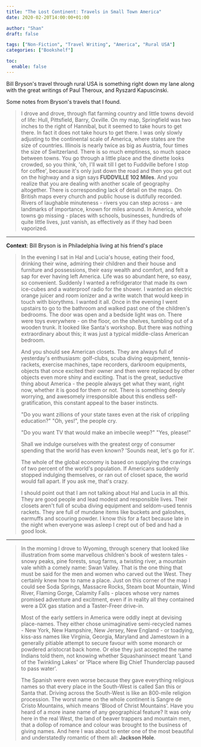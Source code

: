 ```yaml
---
title: "The Lost Continent: Travels in Small Town America"
date: 2020-02-20T14:00:00+01:00

author: "Shan"
draft: false

tags: ["Non-Fiction", "Travel Writing", "America", "Rural USA"]
categories: ["Bookshelf"]

toc:
  enable: false
---
```

<!--more-->

Bill Bryson's travel through rural USA is something right down my lane along with
the great writings of Paul Theroux, and Ryszard Kapuscinski.

Some notes from Bryson's travels that I found.

> I drove and drove, through flat farming country and little towns devoid of life:
> Hull, Pittsfield, Barry, Oxville. On my map, Springfield was two inches to the
> right of Hannibal, but it seemed to take hours to get there. In fact it does
> not take hours to get there. I was only slowly adjusting to the continental
> scale of America, where states are the size of countries. Illinois is nearly
> twice as big as Austria, four times the size of Switzerland. There is so much
> emptiness, so much space between towns. You go through a little place and the 
> dinette looks crowded, so you think, 'oh, I'll wait till I get to Fuddville before
> I stop for coffee', because it's only just down the road and then you get out on
> the highway and a sign says __FUDDVILLE 102 Miles__. And you realize that you are
> dealing with another scale of geography altogether. There is corresponding lack
> of detail on the maps. On British maps every church and public house is dutifully
> recorded. Rivers of laughable minuteness - rivers you can step across - are landmarks
> of importance, known for miles around. In America, whole towns go missing - places with
> schools, businesses, hundreds of quite little lives, just vanish, as effectively as if
> they had been vaporized.

---

__Context__: Bill Bryson is in Philadelphia living at his friend's place

> In the evening I sat in Hal and Lucia's house, eating their food, drinking their wine,
> admiring their children and their house and furniture and possessions, their easy wealth
> and comfort, and felt a sap for ever having left America. Life was so abundant here, so
> easy, so convenient. Suddenly I wanted a refridgerator that made its own ice-cubes and
> a waterproof radio for the shower. I wanted an electric orange juicer and room ionizer
> and a write watch that would keep in touch with biorythms. I wanted it all. Once in the
> evening I went upstairs to go to the bathroom and walked past one of the children's bedrooms.
> The door was open and a bedside light was on. There were toys everywhere - on the floor, on
> the shelves, tumbling out of a wooden trunk. It looked like Santa's workshop. But there was
> nothing extraordinary about this; it was just a typical middle-class American bedroom.
>
> And you should see American closets. They are always full of yesterday's enthusiasm: golf-clubs,
> scuba diving equipment, tennis-rackets, exercise machines, tape recorders, darkroom equipments,
> objects that once excited their owner and then were replaced by other objects even more shiny
> and exciting. That is the great, seductive thing about America - the people always get what they
> want, right now, whether it is good for them or not. There is something deeply worrying, and
> awesomely irresponsible about this endless self-gratification, this constant appeal to the baser
> instincts.
>
> "Do you want zillions of your state taxes even at the risk of crippling education?"
> "Oh, yes!", the people cry.
>
> "Do you want TV that would make an imbecile weep?"
> "Yes, please!"
>
> Shall we indulge ourselves with the greatest orgy of consumer spending that the world has even
> known? 'Sounds neat, let's go for it'.
>
> The whole of the global economy is based on supplying the cravings of two percent of the world's
> population. If Americans suddenly stopped indulging themselves, or ran out of closet space,
> the world would fall apart. If you ask me, that's crazy.
>
> I should point out that I am not talking about Hal and Lucia in all this. They are good people
> and lead modest and responsible lives. Their closets aren't full of scuba diving equipment and
> seldom-used tennis rackets. They are full of mundane items like buckets and galoshes, earmuffs
> and scouring powder. I know this for a fact because late in the night when everyone was asleep
> I crept out of bed and had a good look.

---

> In the morning I drove to Wyoming, through scenery that looked like illustration from some
> marvellous children's book of western tales - snowy peaks, pine forests, snug farms, a twisting
> river, a mountain vale whith a comely name: Swan Valley. That is the one thing that must be said
> for the men and women who carved out the West. They certainly knew how to name a place. Just on
> this corner of the map I could see Soda Springs, Massacre Rocks, Steam boat Mountain, Wind River,
> Flaming Gorge, Calamity Falls - places whose very names promised adventure and excitment, even if
> in reality all they contained were a DX gas station and a Taster-Freer drive-in.
>
> Most of the early settlers in America were oddly inept at devising place-names. They either chose
> unimaginative semi-recycled names - New York, New Hampshire, New Jersey, New England - or toadying,
> kiss-ass names like Virginia, Georgia, Maryland and Jamestown in a generally pitiable attempt to
> secure favour with some monarch or powdered aristocrat back home. Or else they just accepted the name
> Indians told them, not knowing whether Squashaninsect meant 'Land of the Twinkling Lakes' or 'Place
> where Big Chief Thunderclap paused to pass water'.
>
> The Spanish were even worse because they gave everything religious names so that every place in the 
> South-West is called San this or Santa that. Driving across the South-West is like an 800-mile
> religion procession. The worst name on the whole continent is Sangre de Cristo Mountains, which means
> 'Blood of Christ Mountains'. Have you heard of a more inane name of any geographical feature?
> It was only here in the real West, the land of beaver trappers and mountain men, that a dollop of
> romance and colour was brought to the business of giving names. And here I was about to enter one
> of the most beautiful and understatedly romantic of them all: __Jackson Hole__.